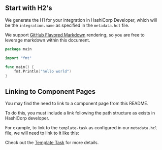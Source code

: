 ## Start with H2's

We generate the H1 for your integration in HashiCorp Developer, which will be the `integration.name` as specified in the `metadata.hcl` file.

We support [GitHub Flavored Markdown](https://github.github.com/gfm/) rendering, so you are free to leverage markdown within this document.

```go
package main

import "fmt"

func main() {
	fmt.Println("hello world")
}
```

## Linking to Component Pages

You may find the need to link to a component page from this README.

To do this, you must include a link following the path structure as exists in HashiCorp developer.

For example, to link to the `template-task` as configured in our `metadata.hcl` file, we will need to link to it like this:

Check out the [Template Task](/waypoint/integrations/hashicorp/integration-template/latest/components/task/template-task) for more details.
